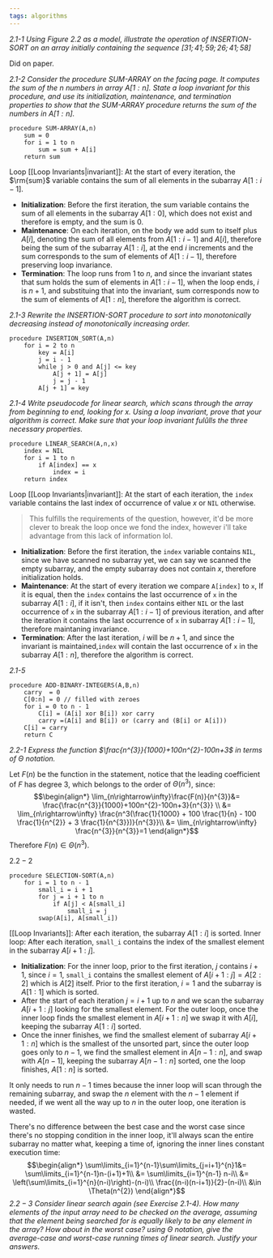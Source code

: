 ```yaml
---
tags: algorithms
---
```

*2.1-1 Using Figure 2.2 as a model, illustrate the operation of INSERTION-SORT on an array initially containing the sequence $[31; 41; 59; 26; 41; 58]$* 

Did on paper.

*2.1-2 Consider the procedure SUM-ARRAY on the facing page. It computes the sum of the $n$ numbers in array $A[1:n]$. State a loop invariant for this procedure, and use its initialization, maintenance, and termination properties to show that the SUM-ARRAY procedure returns the sum of the numbers in $A[1:n]$.*

```
procedure SUM-ARRAY(A,n)
	sum = 0
	for i = 1 to n
		sum = sum + A[i]
	return sum
```

Loop [[Loop Invariants|invariant]]: At the start of every iteration, the $\rm{sum}$ variable contains the sum of all elements in the subarray $A[1:i-1]$. 

- **Initialization**: Before the first iteration, the sum variable contains the sum of all elements in the subarray $A[1:0]$, which does not exist and therefore is empty, and the sum is $0$.
- **Maintenance**: On each iteration,  on the body we add sum to itself plus $A[i]$, denoting the sum of all elements from $A[1:i-1]$ and $A[i]$, therefore being the sum of the subarray $A[1:i]$, at the end $i$ increments and the sum corresponds to the sum of elements of $A[1:i-1]$, therefore preserving loop invariance.
- **Termination**: The loop runs from $1$ to $n$, and since the invariant states that sum holds the sum of elements in $A[1:i-1]$, when the loop ends, $i$ is $n+1$, and substituing that into the invariant, sum corresponds now to the sum of elements of $A[1:n]$, therefore the algorithm is correct.

*2.1-3 Rewrite the INSERTION-SORT procedure to sort into monotonically decreasing instead of monotonically increasing order.*

```
procedure INSERTION_SORT(A,n)
	for i = 2 to n
		key = A[i]
		j = i - 1
		while j > 0 and A[j] <= key
			A[j + 1] = A[j]
			j = j - 1
		A[j + 1] = key
```

*2.1-4 Write pseudocode for linear search, which scans through the array from beginning to end, looking for x. Using a loop invariant, prove that your algorithm is correct. Make sure that your loop invariant fulûlls the three necessary properties.*

```
procedure LINEAR_SEARCH(A,n,x)
	index = NIL
	for i = 1 to n
		if A[index] == x
			index = i
	return index
```

Loop [[Loop Invariants|invariant]]: At the start of each iteration, the `index` variable contains the last index of occurrence of value $x$ or `NIL` otherwise.

> This fulfills the requirements of the question, however, it'd be more clever to break the loop once we fond the index, however i'll take advantage from this lack of information lol.

- **Initialization**: Before the first iteration, the `index` variable contains `NIL`, since we have scanned no subarray yet, we can say we scanned the empty subarray, and the empty subarray does not contain $x$, therefore initialization holds.
- **Maintenance**: At the start of every iteration we compare `A[index]` to `x`, If it is equal, then the `index` contains the last occurrence of `x` in the subarray $A[1:i]$, if it isn't, then `index` contains either `NIL` or the last occurrence of `x` in the subarray $A[1:i-1]$ of previous iteration, and after the iteration it contains the last occurrence of `x` in subarray $A[1:i-1]$, therefore maintaning invariance.
- **Termination**: After the last iteration, $i$ will be $n + 1$, and since the invariant is maintained,`index` will contain the last occurrence of `x` in the subarray $A[1:n]$, therefore the algorithm is correct.

*2.1-5*
```
procedure ADD-BINARY-INTEGERS(A,B,n)
	carry  = 0
	C[0:n] = 0 // filled with zeroes
	for i = 0 to n - 1
		C[i] = (A[i] xor B[i]) xor carry
		carry =(A[i] and B[i]) or (carry and (B[i] or A[i]))
	C[i] = carry
	return C
```

*2.2-1 Express the function $\frac{n^{3}}{1000}+100n^{2}-100n+3$ in terms of $\Theta$ notation.*

Let $F(n)$ be the function in the statement, notice that the leading coefficient of $F$ has degree $3$, which belongs to the order of $\Theta(n^{3})$, since:
$$\begin{align*}
\lim_{n\rightarrow\infty}\frac{F(n)}{n^{3}}&= \frac{\frac{n^{3}}{1000}+100n^{2}-100n+3}{n^{3}} \\
&= \lim_{n\rightarrow\infty} \frac{n^3(\frac{1}{1000} + 100 \frac{1}{n} - 100 \frac{1}{n^{2}} + 3 \frac{1}{n^{3}})}{n^{3}}\\
&= \lim_{n\rightarrow\infty} \frac{n^{3}}{n^{3}}=1
\end{align*}$$
Therefore $F(n) \in \Theta(n^{3})$.

$2.2-2$

```
procedure SELECTION-SORT(A,n)
	for i = 1 to n - 1
		small_i = i + 1
		for j = i + 1 to n
			if A[j] < A[small_i]
				small_i = j
		swap(A[i], A[small_i])
```

[[Loop Invariants]]: After each iteration, the subarray $A[1:i]$ is sorted.
Inner loop: After each iteration, `small_i` contains the index of the smallest element in the subarray $A[i+1:j]$.

- **Initialization**: For the inner loop, prior to the first iteration, $j$ contains $i + 1$, since $i=1$, `small_i` contains the smallest element of $A[i + 1: j]=A[2:2]$ which is $A[2]$ itself. Prior to the first iteration, $i=1$ and the subarray is $A[1:1]$ which is sorted.
- After the start of each iteration $j = i + 1$ up to $n$ and we scan the subarray $A[i+1:j]$ looking for the smallest element.  For the outer loop, once the inner loop finds the smallest element in $A[i+1:n]$ we swap it with $A[i]$, keeping the subarray $A[1:i]$ sorted.
- Once the inner finishes, we find the smallest element of subarray $A[i+1:n]$ which is the smallest of the unsorted part, since the outer loop goes only to $n - 1$, we find the smallest element in $A[n-1:n]$, and swap with $A[n-1]$, keeping the subarray $A[n-1:n]$ sorted, one the loop finishes, $A[1:n]$ is sorted.

It only needs to run $n-1$ times because the inner loop will scan through the remaining subarray, and swap the $n$ element with the $n - 1$ element if needed, if we went all the way up to $n$ in the outer loop, one iteration is wasted.

There's no difference between the best case and the worst case since there's no stopping condition in the inner loop, it'll always scan the entire subarray no matter what, keeping a time of, ignoring the inner lines constant execution time:
$$\begin{align*}
\sum\limits_{i=1}^{n-1}\sum\limits_{j=i+1}^{n}1&= \sum\limits_{i=1}^{n-1}n-(i+1)+1\\
&= \sum\limits_{i=1}^{n-1} n-i\\
&= \left(\sum\limits_{i=1}^{n}(n-i)\right)-(n-i)\\
\frac{(n-i)(n-i+1)}{2}-(n-i)\\
&\in \Theta(n^{2})
\end{align*}$$
*$2.2-3$ Consider linear search again (see Exercise 2.1-4). How many elements of the input array need to be checked on the average, assuming that the element being searched for is equally likely to be any element in the array? How about in the worst case? using $\Theta$ notation, give the average-case and worst-case running times of linear search. Justify your answers.*

